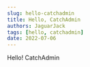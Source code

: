 ```yaml
---
slug: hello-catchadmin
title: Hello, CatchAdmin
authors: JaguarJack
tags: [hello, catchadmin]
date: 2022-07-06
---
```


Hello! CatchAdmin